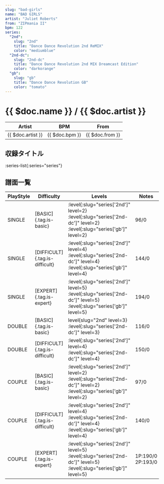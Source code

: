 ```yaml
---
slug: "bad-girls"
name: "BAD GIRLS"
artist: "Juliet Roberts"
from: "ZIPmania II"
bpm: 122
series:
  "2nd":
    slug: "2nd"
    title: "Dance Dance Revolution 2nd ReMIX"
    color: "mediumblue"
  "2nd-dc":
    slug: "2nd-dc"
    title: "Dance Dance Revolution 2nd MIX Dreamcast Edition"
    color: "darkorange"
  "gb":
    slug: "gb"
    title: "Dance Dance Revolution GB"
    color: "tomato"
---
```


# {{ $doc.name }} / {{ $doc.artist }}

|Artist|BPM|From|
|------|---|----|
|{{ $doc.artist }}|{{ $doc.bpm }}|{{ $doc.from }}|

## 収録タイトル

:series-list{:series="series"}

## 譜面一覧

|PlayStyle|Difficulty|Levels|Notes|Movie|
|---------|----------|------|-----|-----|
|SINGLE|[BASIC]{.tag.is-basic}|:level{:slug="series['2nd']" level=2} :level{:slug="series['2nd-dc']" level=2} :level{:slug="series['gb']" level=2}|96/0||
|SINGLE|[DIFFICULT]{.tag.is-difficult}|:level{:slug="series['2nd']" level=4} :level{:slug="series['2nd-dc']" level=4} :level{:slug="series['gb']" level=4}|144/0||
|SINGLE|[EXPERT]{.tag.is-expert}|:level{:slug="series['2nd']" level=5} :level{:slug="series['2nd-dc']" level=5} :level{:slug="series['gb']" level=5}|194/0||
|DOUBLE|[BASIC]{.tag.is-basic}|level{slug="2nd" level=3} :level{:slug="series['2nd-dc']" level=3}|116/0||
|DOUBLE|[DIFFICULT]{.tag.is-difficult}|:level{:slug="series['2nd']" level=4} :level{:slug="series['2nd-dc']" level=4}|150/0||
|COUPLE|[BASIC]{.tag.is-basic}|:level{:slug="series['2nd']" level=2} :level{:slug="series['2nd-dc']" level=2} :level{:slug="series['gb']" level=2}|97/0||
|COUPLE|[DIFFICULT]{.tag.is-difficult}|:level{:slug="series['2nd']" level=4} :level{:slug="series['2nd-dc']" level=4} :level{:slug="series['gb']" level=4}|140/0||
|COUPLE|[EXPERT]{.tag.is-expert}|:level{:slug="series['2nd']" level=5} :level{:slug="series['2nd-dc']" level=5} :level{:slug="series['gb']" level=5}|1P:190/0 2P:193/0||
